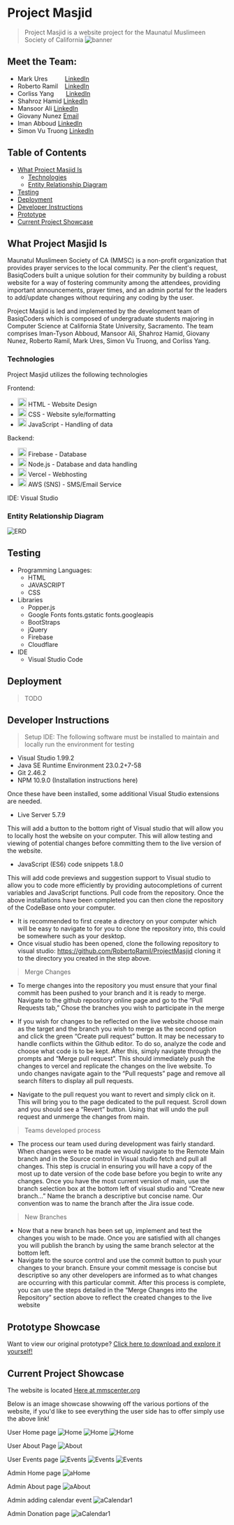 # Project Masjid
> Project Masjid is a website project for the Maunatul Muslimeen Society of California
![banner](https://github.com/RobertoRamil/ProjectMasjid/blob/main/readme/Banner.png?raw=true)

## Meet the Team: 
  - Mark Ures &nbsp;&nbsp;&nbsp;&nbsp;&nbsp;&nbsp;&nbsp;&nbsp;&nbsp;[LinkedIn](https://www.linkedin.com/in/mark-ures-245022363/)
  - Roberto Ramil &nbsp;&nbsp;&nbsp;[LinkedIn](https://www.linkedin.com/in/roberto-ramil-297a6b89/)
  - Corliss Yang &nbsp;&nbsp;&nbsp;&nbsp;&nbsp;&nbsp;[LinkedIn](https://www.linkedin.com/in/corliss-y-06712a2a5/)
  - Shahroz Hamid [LinkedIn]()
  - Mansoor Ali [LinkedIn](https://www.linkedin.com/in/mansoor-ali-431901204/)
  - Giovany Nunez [Email](realgiovanynunez@gmail.com)
  - Iman Abboud [LinkedIn](https://www.linkedin.com/in/iman-abboud/)
  - Simon Vu Truong [LinkedIn]()

## Table of Contents
 - [What Project Masjid Is](#what-project-masjid-is)
   - [Technologies](#technologies)
   - [Entity Relationship Diagram](#entity-relationship-diagram)
 - [Testing](#testing)
 - [Deployment](#deployment)
 - [Developer Instructions](#developer-instructions)
 - [Prototype](#prototype-showcase)
 - [Current Project Showcase](#current-project-showcase)

## What Project Masjid Is
Maunatul Muslimeen Society of CA (MMSC) is a non-profit organization that provides prayer services to the local community. Per the client's request, BasiqCoders built a unique solution for their community by building a robust website for a way of fostering community among the attendees, providing important announcements, prayer times, and an admin portal for the leaders to add/update changes without requiring any coding by the user.
  
Project Masjid is led and implemented by the development team of BasiqCoders which is composed of undergraduate students majoring in Computer Science at California State University, Sacramento. The team comprises Iman-Tyson Abboud, Mansoor Ali, Shahroz Hamid, Giovany Nunez, Roberto Ramil, Mark Ures, Simon Vu Truong, and Corliss Yang.

### Technologies
Project Masjid utilizes the following technologies

Frontend:
 - <img src="https://insideout.com/wp-content/uploads/2012/09/HTML5_Logo_256.png" alt="HTMLICON" width = "20"/> HTML - Website Design
 - <img src = "https://sonysimon.com/wp-content/uploads/2016/07/css.png" alt="CSSICON" width = "20"/> CSS - Website syle/formatting
 - <img src = "https://www.globalcloudteam.com/wp-content/uploads/2023/08/javascript.webp" alt="JSICON" width = "20"/> JavaScript - Handling of data 


Backend:
 - <img src="https://firebaseopensource.com/logo-small.png" alt="FIREBASEICON" width="20"/> Firebase - Database
 - <img src="https://cdn.iconscout.com/icon/free/png-256/free-node-js-logo-icon-download-in-svg-png-gif-file-formats--technology-social-media-vol-5-pack-logos-icons-3030179.png?f=webp" alt="NJSICON" width="20"/> Node.js - Database and data handling
 - <img src="https://icons.iconarchive.com/icons/ionic/ionicons/256/logo-vercel-icon.png" alt="VERCELICON" width="20"/> Vercel - Webhosting
 - <img src="https://cdn.iconscout.com/icon/free/png-256/free-aws-logo-icon-download-in-svg-png-gif-file-formats--cloud-computing-network-server-database-brand-pack-logos-icons-1583149.png?f=webp&w=256" alt="AWSICON" width="20"/> AWS (SNS) - SMS/Email Service

IDE: Visual Studio
### Entity Relationship Diagram
![ERD](https://github.com/RobertoRamil/ProjectMasjid/blob/main/readme/Blank_diagram.png?raw=true)
## Testing
 - Programming Languages:
   - HTML
   - JAVASCRIPT
   - CSS
 - Libraries
   - Popper.js
   - Google Fonts fonts.gstatic fonts.googleapis
   - BootStraps
   - jQuery
   - Firebase
   - Cloudflare
 - IDE
   - Visual Studio Code

## Deployment
> TODO

## Developer Instructions
> Setup IDE:
The following software must be installed to maintain and locally run the environment for testing
 - Visual Studio 1.99.2
 - Java SE Runtime Environment 23.0.2+7-58
 - Git 2.46.2
 - NPM 10.9.0 (Installation instructions here)
   
Once these have been installed, some additional Visual Studio extensions are needed.
 - Live Server 5.7.9

This will add a button to the bottom right of Visual studio that will allow you to locally host the website on your computer. This will allow testing and viewing of potential changes before committing them to the live version of the website.
 - JavaScript (ES6) code snippets 1.8.0
   
This will add code previews and suggestion support to Visual studio to allow you to code more efficiently by providing autocompletions of current variables and JavaScript functions. Pull code from the repository. Once the above installations have been completed you can then clone the repository of the CodeBase onto your computer.
 - It is recommended to first create a directory on your computer which will be easy to navigate to for you to clone the repository into, this could be somewhere such as your desktop.
 - Once visual studio has been opened, clone the following repository to visual studio: https://github.com/RobertoRamil/ProjectMasjid cloning it to the directory you created in the step above.

> Merge Changes
 - To merge changes into the repository you must ensure that your final commit has been pushed to your branch and it is ready to merge. Navigate to the github repository online page and go to the “Pull Requests tab,” Chose the branches you wish to participate in the merge

 - If you wish for changes to be reflected on the live website choose main as the target and the branch you wish to merge as the second option and click the green “Create pull request” button. It may be necessary to handle conflicts within the Github editor. To do so, analyze the code and choose what code is to be kept. After this, simply navigate through the prompts and “Merge pull request”. This should immediately push the changes to vercel and replicate the changes on the live website.
To undo changes navigate again to the “Pull requests” page and remove all search filters to display all pull requests.

 - Navigate to the pull request you want to revert and simply click on it. This will bring you to the page dedicated to the pull request. Scroll down and you should see a “Revert” button. Using that will undo the pull request and unmerge the changes from main.

> Teams developed process
 - The process our team used during development was fairly standard. When changes were to be made we would navigate to the Remote Main branch and in the Source control in Visual studio fetch and pull all changes. This step is crucial in ensuring you will have a copy of the most up to date version of the code base before you begin to write any changes. Once you have the most current version of main, use the branch selection box at the bottom left of visual studio and “Create new branch…” Name the branch a descriptive but concise name. Our convention was to name the branch after the Jira issue code.

> New Branches
 - Now that a new branch has been set up, implement and test the changes you wish to be made. Once you are satisfied with all changes you will publish the branch by using the same branch selector at the bottom left.
 - Navigate to the source control and use the commit button to push your changes to your branch. Ensure your commit message is concise but descriptive so any other developers are informed as to what changes are occurring with this particular commit. After this process is complete, you can use the steps detailed in the “Merge Changes into the Repository” section above to reflect the created changes to the live website

## Prototype Showcase
Want to view our original prototype?
[Click here to download and explore it yourself!](https://github.com/RobertoRamil/ProjectMasjid/raw/refs/heads/main/readme/Prototype.zip)

## Current Project Showcase
The website is located [Here at mmscenter.org](https://mmscenter.org)

Below is an image showcase showwing off the various portions of the website, if you'd like to see everything the user side has to offer simply use the above link!

User Home page
![Home](readme/Home1.png)
![Home](readme/Home2.png)
![Home](readme/Home3.png)

User About Page
![About](readme/About.png)

User Events page
![Events](readme/Events1.png)
![Events](readme/Events2.png)
![Events](readme/Events3.png)

Admin Home page
![aHome](readme/adminHome.png)

Admin About page
![aAbout](readme/adminAbout.png)

Admin adding calendar event
![aCalendar1](readme/adminEvents.png)

Admin Donation page
![aCalendar1](readme/adminDonate.png)


